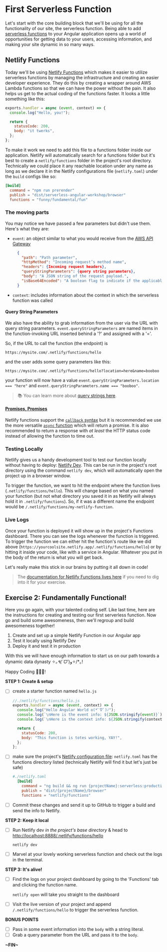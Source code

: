 # First Serverless Function

Let's start with the core building block that we'll be using for all the functionality of our site, the serverless function. Being able to add [serverless functions](https://www.netlify.com/blog/2018/08/06/five-key-benefits-of-going-serverless/#main?utm_source=blog&utm_medium=ng-func-starter-tzm&utm_campaign=devex) to your Angular application opens up a world of opportunities for getting data to your users, accessing information, and making your site dynamic in so many ways.

## Netlify Functions

Today we'll be using [Netlify Functions](https://www.netlify.com/products/functions/?utm_source=blog&utm_medium=ng-func-starter-tzm&utm_campaign=devex) which makes it easier to utilize serverless functions by managing the infrastructure and creating an easier developer experience. They do this by creating a wrapper around AWS Lambda functions so that we can have the power without the pain. It also helps us get to the actual coding of the functions faster. It looks a little something like this:

```js
exports.handler = async (event, context) => {
  console.log("Hello, you!");

  return {
    statusCode: 200,
    body: "it twerks",
  };
};
```

To make it work we need to add this file to a functions folder inside our application. Netlify will automatically search for a functions folder but it's best to create a `netlify/functions` folder in the project's root directory. Technically we could place it any reachable location under any name as long as we declare it in the Netlify configurations file (`netlify.toml`) under the `build` configs like so:

```toml
[build]
  command = "npm run prerender"
  publish = "dist/serverless-angular-workshop/browser"
  functions = "funny/fundamental/fun"
```

### The moving parts

You may notice we have passed a few parameters but didn't use them. Here's what they are:

- `event`: an object similar to what you would receive from the [AWS API Gateway](https://docs.aws.amazon.com/apigateway/latest/developerguide/api-gateway-set-up-simple-proxy.html)

  ```json
    {
      "path": "Path parameter",
      "httpMethod": "Incoming request’s method name",
      "headers": {Incoming request headers},
      "queryStringParameters": {query string parameters},
      "body": "A JSON string of the request payload.",
      "isBase64Encoded": "A boolean flag to indicate if the applicable request payload is Base64-encode"
    }
  ```

- `context`: includes information about the context in which the serverless function was called

#### Query String Parameters

We also have the ability to grab information from the user via the URL with query string parameters. `event.queryStringParameters` are named items in the function-invoking URL inserted behind a '?' and assigned with a '='.

So, if the URL to call the function (the endpoint) is

`https://mysite.com/.netlify/functions/hello`

and the user adds some query parameters like this:

`https://mysite.com/.netlify/functions/hello?location=here&name=booboo`

your function will now have a value `event.queryStringParameters.location === "here"` and `event.queryStringParameters.name === "booboo"`.

> 📚 You can learn more about [query strings here](https://en.wikipedia.org/wiki/Query_string).

#### [Promises, Promises](https://www.youtube.com/watch?v=H8Q83DPZy6E&ab_channel=exDrBob1)

Netlify functions support the [`callback` syntax](https://community.netlify.com/t/support-guide-how-do-i-write-a-javascript-lambda-function/24106) but it is recommended we use the more versatile [`async` function](https://2ality.com/2016/10/async-function-tips.html) which will return a promise. It is also recommended to return a response with _at least_ the HTTP status code instead of allowing the function to time out.

### Testing Locally

Netlify gives us a handy development tool to test our function locally without having to deploy: [Netlify Dev](https://www.netlify.com/products/dev/?utm_source=blog&utm_medium=ng-func-starter-tzm&utm_campaign=devex). This can be run in the project's root directory using the command `netlify dev`, which will automatically open the project up in a browser window.

To trigger the function, we want to hit the endpoint where the function lives (`.netlify/functions/hello`). This will change based on what you named your function (but not what directory you saved it in as Netlify will always hold it in `.netlify/functions`). So, if it was a different name the endpoint would be `/.netlify/functions/my-netlify-function`.

### Live Logs

Once your function is deployed it will show up in the project's Functions dashboard. There you can see the logs whenever the function is triggered. To trigger the function we can either hit the function's route like we did above (`https://yourcoolsite.netlify.app/.netlify/functions/hello`) or by hitting it inside your code, like with a service in Angular. Whatever you put in the body of the return is what you will get back.

Let's really make this stick in our brains by putting it all down in code!

> The [documentation for Netlify Functions lives here](https://docs.netlify.com/functions/overview/) if you need to dig into it for your exercise.

## Exercise 2: Fundamentally Functional!

Here you go again, with your talented coding self. Like last time, here are the instructions for creating and testing our first serverless function. Now go and build some awesomeness, then we'll regroup and build awesomeness together!

1. Create and set up a simple Netlify Function in our Angular app
2. Test it locally using Netlify Dev
3. Deploy it and test it in production

With this we will have enough information to start us on our path towards a dynamic data dynasty ✧*｡٩(ˊᗜˋ*)و✧/\*｡!

Happy Coding 👩🏻‍💻!

**STEP 1: Create & setup**

- [ ] create a starter function named `hello.js`

  ```js
  //./netlify/functions/hello.js
  exports.handler = async (event, context) => {
    console.log("Hello Angular World o(*ﾟ∇ﾟ)ﾉ");
    console.log(`\nHere is the event info: ${JSON.stringify(event)}`);
    console.log(`\nHere is the context info: ${JSON.stringify(context)}`);

    return {
      statusCode: 200,
      body: "This function is totes working, YAY!",
    };
  };
  ```

- [ ] make sure the project's [Netlify configuration file](https://docs.netlify.com/configure-builds/file-based-configuration/?utm_source=blog&utm_medium=ng-func-starter-tzm&utm_campaign=devex): `netlify.toml` has the functions directory listed (technically Netlify will find it but let's just be safe)

  ```toml
  #./netlify.toml
    [build]
      command = "ng build && ng run {projectName}:serverless:production"
      publish = "dist/{projectName}/browser"
      functions = "netlify/functions"
  ```

- [ ] Commit these changes and send it up to GitHub to trigger a build and send the info to Netlify.

**STEP 2: Keep it local**

- [ ] Run Netlify dev _in the project's base directory_ & head to [http://localhost:8888/.netlify/functions/hello](http://localhost:8888/.netlify/functions/hello)

  `netlify dev`

- [ ] Marvel at your lovely working serverless function and check out the logs in the terminal.

**STEP 3: It's alive!**

- [ ] Find the logs on your project dashboard by going to the 'Functions' tab and clicking the function name.

  `netlify open` will take you straight to the dashboard

- [ ] Visit the live version of your project and append `/.netlify/functions/hello` to trigger the serverless function.

**BONUS POINTS**

- [ ] Pass in some event information into the `body` with a string literal.
- [ ] Grab a query parameter from the URL and pass it to the `body`.

**~FIN~**
